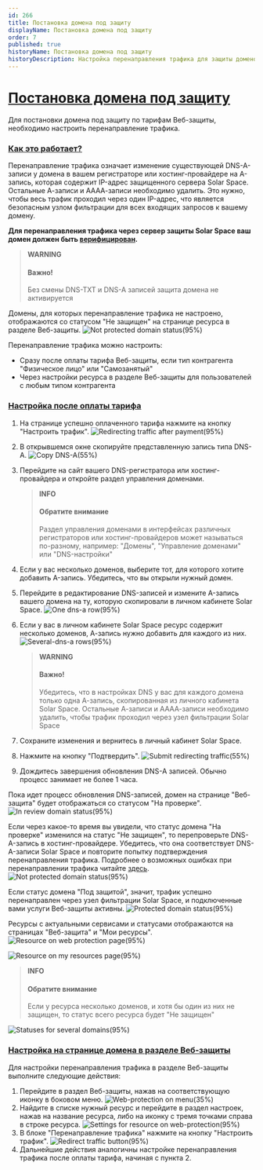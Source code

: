 ```yaml
---
id: 266
title: Постановка домена под защиту
displayName: Постановка домена под защиту
order: 7
published: true
historyName: Постановка домена под защиту
historyDescription: Настройка перенаправления трафика для защиты доменов
---
```


# [Постановка домена под защиту](resource-protection)

Для постановки домена под защиту по тарифам Веб-защиты, необходимо настроить перенаправление трафика. 

### [Как это работает?](how-it-works)
Перенаправление трафика означает изменение существующей DNS-A-записи у домена в вашем регистраторе или хостинг-провайдере на A-запись, которая содержит IP-адрес защищенного сервера Solar Space. Остальные А-записи и АААА-записи необходимо удалить. Это нужно, чтобы весь трафик проходил через один IP-адрес, что является безопасным узлом фильтрации для всех входящих запросов к вашему домену. 

**Для перенаправления трафика через сервер защиты Solar Space ваш домен должен быть [верифицирован]([206]).**

   > **WARNING**
   > #### Важно!
   > Без смены DNS-TXT и DNS-A записей защита домена не активируется

Домены, для которых перенаправление трафика не настроено, отображаются со статусом "Не защищен" на странице ресурса в разделе Веб-защиты.
![Not protected domain status(95%)](https://img.solarspace.pro/docs/not-protected-domain-status.jpg "Статус домена 'Не защищен'")

Перенаправление трафика можно настроить:
- Сразу после оплаты тарифа Веб-защиты, если тип контрагента "Физическое лицо" или "Самозанятый"
- Через настройки ресурса в разделе Веб-защиты для пользователей с любым типом контрагента

### [Настройка после оплаты тарифа](setting-after-payment)
1. На странице успешно оплаченного тарифа нажмите на кнопку "Настроить трафик".
![Redirecting traffic after payment(95%)](https://img.solarspace.pro/docs/redirecting-traffic-after-payment.jpg "Перенаправление траифка после оплаты")

2. В открывшемся окне скопируйте представленную запись типа DNS-А.
![Copy DNS-A(55%)](https://img.solarspace.pro/docs/copy-dns-a.jpg "Копирование DNS-A записи")

3. Перейдите на сайт вашего DNS-регистратора или хостинг-провайдера и откройте раздел управления доменами.
   > **INFO**
   > #### Обратите внимание
   > Раздел управления доменами в интерфейсах различных регистраторов или хостинг-провайдеров может называться по-разному, например: "Домены", "Управление доменами" или "DNS-настройки"

4. Если у вас несколько доменов, выберите тот, для которого хотите добавить A-запись. Убедитесь, что вы открыли нужный домен.
5. Перейдите в редактирование DNS-записей и измените A-запись вашего домена на ту, которую скопировали в личном кабинете Solar Space.
![One dns-a row(95%)](https://img.solarspace.pro/docs/one-dns-a-row.jpg "Одна DNS-A запись")
6. Если у вас в личном кабинете Solar Space ресурс содержит несколько доменов, А-запись нужно добавить для каждого из них.
![Several-dns-a rows(95%)](https://img.solarspace.pro/docs/several-dns-a-rows.jpg "Несколько DNS-A записей")
   > **WARNING**
   > #### Важно!
   > Убедитесь, что в настройках DNS у вас для каждого домена только одна А-запись, скопированная из личного кабинета Solar Space. Остальные А-записи и АААА-записи необходимо удалить, чтобы трафик проходил через узел фильтрации Solar Space   

7. Сохраните изменения и вернитесь в личный кабинет Solar Space.
8. Нажмите на кнопку "Подтвердить".
![Submit redirecting traffic(55%)](https://img.solarspace.pro/docs/submit-redirecting-traffic.jpg "Подтверждение перенаправления трафика")
9. Дождитесь завершения обновления DNS-А записей. Обычно процесс занимает не более 1 часа.

Пока идет процесс обновления DNS-записей, домен на странице "Веб-защита" будет отображаться со статусом "На проверке".
![In review domain status(95%)](https://img.solarspace.pro/docs/in-review-domain-status.jpg "Статус домена 'На проверке'")

Если через какое-то время вы увидели, что статус домена "На проверке" изменился на статус "Не защищен", то перепроверьте DNS-A-запись в хостинг-провайдере. Убедитесь, что она соответствует DNS-A-записи Solar Space и повторите попытку подтверждения перенаправления трафика. Подробнее о возможных ошибках при перенаправлении трафика читайте [здесь]([268]).
![Not protected domain status(95%)](https://img.solarspace.pro/docs/not-protected-domain-status.jpg "Статус домена 'Не защищен'")

Если статус домена "Под защитой", значит, трафик успешно перенаправлен через узел фильтрации Solar Space, и подключенные вами услуги Веб-защиты активны.
![Protected domain status(95%)](https://img.solarspace.pro/docs/protected-domain-status.jpg "Статус домена 'Под защитой'")

Ресурсы с актуальными сервисами и статусами отображаются на страницах "Веб-защита" и "Мои ресурсы".
![Resource on web protection page(95%)](https://img.solarspace.pro/docs/resource-on-web-protection-page.jpg "Ресурс на странице Веб-защиты")

![Resource on my resources page(95%)](https://img.solarspace.pro/docs/resource-on-resources-page.jpg "Ресурс на странице Мои ресурсы")

  > **INFO**
  > #### Обратите внимание
  > Если у ресурса несколько доменов, и хотя бы один из них не защищен, то статус всего ресурса будет "Не защищен"

![Statuses for several domains(95%)](https://img.solarspace.pro/docs/statuses-for-several-domains.jpg "Статусы для нескольких доменов")

### [Настройка на странице домена в разделе Веб-защиты](setting-on-web-protection)
Для настройки перенаправления трафика в разделе Веб-защиты выполните следующие действия:
1. Перейдите в раздел Веб-защиты, нажав на соответствующую иконку в боковом меню.
![Web-protection on menu(35%)](https://img.solarspace.pro/docs/web-protection-on-menu.jpg "Вкладка Веб-защиты в меню")
2. Найдите в списке нужный ресурс и перейдите в раздел настроек, нажав на название ресурса, либо на иконку с тремя точками справа в строке ресурса.
![Settings for resource on web-protection(95%)](https://img.solarspace.pro/docs/settings-for-resource-on-web-protection.jpg "Настройки ресурса для веб-защиты")
3. В блоке "Перенаправление трафика" нажмите на кнопку "Настроить трафик".
![Redirect traffic button(95%)](https://img.solarspace.pro/docs/redirect-traffic-button.jpg "Кнопка перенаправления трафика")
4. Дальнейшие действия аналогичны настройке перенаправления трафика после оплаты тарифа, начиная с пункта 2.